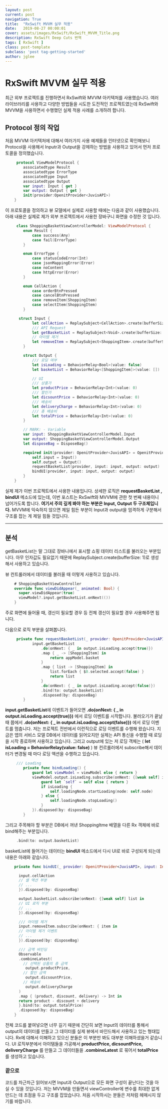 ```yaml
---
layout: post
current: post
navigation: True
title:  "RxSwift MVVM 실무 적용"
date:   2019-08-27 00:00:01
cover: assets/images/RxSwift/RxSwift_MVVM_Title.png
description: RxSwift Deep Cuts 번역
tags: [ RxSwift ]
class: post-template
subclass: 'post tag-getting-started'
author: jglee
---
```

# RxSwift MVVM 실무 적용
 최근 외부 프로젝트를 진행하면서 RxSwift와 MVVM 아키텍처를 사용했습니다. 여러 라이브러리를 사용하고 다양한 방법들을 시도한 도전적인 프로젝트였는데 RxSwift와 MVVM을 사용하면서 수행했던 실제 적용 사례를 소개하려 합니다.


## Protocol 정의 작업

 처음 MVVM 아키텍처에 대해서 여러가지 사용 예제들을 인터넷으로 확인해보니 Protocol을 사용해서 Inputr과 Output을 강제하는 방법을 사용하고 있어서 먼저 프로토콜을 정의했습니다.

```swift
     protocol ViewModelProtocol {
        associatedtype Result
        associatedtype ErrorType
        associatedtype Input
        associatedtype Output
        var input: Input { get }
        var output: Output { get }
        init(provider:OpenitProvider<JuvisAPI>)
    }
```

 이 프로토콜을 정의하고 뷰 모델에서 실제로 사용할 때에는 다음과 같이 사용했습니다.
 아래 내용은 실제로 제가 외부 프로젝트에서 사용한 장바구니 화면을 수정한 것 입니다.

```swift
     class ShoppingBasketViewControllerModel: ViewModelProtocol {
        enum Result {
            case success(Any)
            case fail(ErrorType)
        }

        enum ErrorType {
            case statusCodeError(Int)
            case jsonMappingError(Error)
            case noContent
            case httpError(Error)
        }

        enum CellAction {
            case orderBtnPressed
            case cancelBtnPressed
            case removeItem(ShoppingItem)
            case selectItem(ShoppingItem)
        }

      struct Input {
            let cellAction = ReplaySubject<CellAction>.create(bufferSize: 1)
            /// API Request
            let getBasketList = ReplaySubject<Void>.create(bufferSize: 1)
            // 아이템 제거
            let removeItem = ReplaySubject<ShoppingItem>.create(bufferSize: 1)
        }

        struct Output {
            /// 로딩 여부
            let isLoading = BehaviorRelay<Bool>(value: false)
            let basketList = BehaviorRelay<[ShoppingItem]>(value: [])

            // UI
            /// 상품가
            let productPrice = BehaviorRelay<Int>(value: 0)
            /// 할인가
            let dicsountPrice = BehaviorRelay<Int>(value: 0)
            /// 배송비
            let deliveryCharge = BehaviorRelay<Int>(value: 0)
            /// 총 배송비
            let totalPrice = BehaviorRelay<Int>(value: 0)
        }

        // MARK: - Variable
        var input: ShoppingBasketViewControllerModel.Input
        var output: ShoppingBasketViewControllerModel.Output
        let disposeBag = DisposeBag()

        required init(provider: OpenitProvider<JuvisAPI> = OpenitProvider<JuvisAPI>()) {
            self.input = Input()
            self.output = Output()
            requestBasketList(provider, input: input, output: output)
            bindUI(provider, input: input, output: output)
        }
    }
```
 실제 제가 이번 프로젝트에서 사용한 내용입니다. 상세한 로직은 **requestBasketList , bindUI** 메소드에 있는데, 이번 포스트는 RxSwift와 MVVM에 관한 첫 번째 내용이니 넘어가도록 합니다. **여기서 주의 깊게 봐야 하는 부분은 Input, Output 두 구조체입니다.** MVVM에 익숙하지 않으면 제일 힘든 부분이 Input과 output을 엄격하게 구분해서 구조를 잡는 게 제일 힘들 것입니다.


----------
## 분석

 getBasketList는 말 그대로 장바니에서 표시할 쇼핑 데이터 리스트를 불러오는 부분입니다. 아무 인자값도 필요없기 때문에 ReplaySubject<Void>.create(bufferSize: 1)로 생성해서 사용하고 있습니다.

 뷰 컨트롤러에서 데이터를 불러올 때 이렇게 사용하고 있습니다.

```swift
    # ShoppingBasketViewController
    override func viewDidAppear(_ animated: Bool) {
      super.viewDidAppear(true)
      viewModel?.input.getBasketList.onNext(())
    }
```
 주로 화면에 들어올 때, 갱신이 필요할 경우 등 전체 갱신이 필요할 경우 사용해주면 됩니다.

 다음으로 로직 부분을 살펴봅니다.
```swift
     private func requestBasketList(_ provider: OpenitProvider<JuvisAPI>, input: Input, output: Output) {
            input.getBasketList
                .do(onNext: { _ in output.isLoading.accept(true)})
                .map { _ -> [ShoppingItem] in
                    return appModel.basket
                }
                .map { list -> [ShoppingItem] in
                    list.forEach { $0.selected.accept(false) }
                    return list
                }
                .do(onNext: { _ in output.isLoading.accept(false)})
                .bind(to: output.basketList)
                .disposed(by: disposeBag)
        }
```
**input.getBasketList**에 이벤트가 들어오면 **.do(onNext: { _ in output.isLoading.accept(true)})** 에서 로딩 이벤트를 시작합니다.
 불러오기가 끝날 때 쯤에서 **.do(onNext: { _ in output.isLoading.accept(false)})** 에서 로딩 이벤트를 멈춥니다.
 저는 프로젝트 전반에서 이런직으로 로딩 이벤트를 수행해 왔습니다. 지금은 앱의 서비스 모델 DB에서 데이터를 읽어오지만 실제는 API 통신을 수행할 때 로딩을 시작 종료하며 사용하고 있습니다.
 그리고 output에 있는 저 로딩 객체는 ( **let isLoading = BehaviorRelay<Bool>(value: false)** ) 뷰 컨르롤러에서 subscribe해서 데이터가 변경될 때 마다 로딩 액션을 수행하고 있습니다.

```swift
     /// Loading
        private func bindLoading() {
            guard let viewModel = viewModel else { return }
            viewModel.output.isLoading.subscribe(onNext: {[weak self] isLoading in
                guard let `self` = self else { return }
                if isLoading {
                    self.loadingNode.startLoading(node: self.node)
                } else {
                    self.loadingNode.stopLoading()
                }
            }).disposed(by: disposeBag)
        }
```
 그리고 주목해야 할 부분은 DB에서 꺼낸 ShoppingItme 배열을 다른 Rx 객체에 바로 bind해주는 부분입니다.
```swift
     .bind(to: output.basketList)
```
 basketList에 들어가는 데이터는 **bindUI** 메소드에서 다시 UI로 바로 구성되게 되는데 내용은 아래와 같습니다.

```swift
    private func bindUI(_ provider: OpenitProvider<JuvisAPI>, input: Input, output: Output) {

      input.cellAction
      // 셀 액션 부분
      // ...
      }).disposed(by: disposeBag)

      output.basketList.subscribe(onNext: {[weak self] list in
      // UI 로직 부분
      // ...
      }).disposed(by: disposeBag)

      /// 아이템 제거
      input.removeItem.subscribe(onNext: { item in
      // 아이템 제거 이벤트
      // ...
      }).disposed(by: disposeBag)

      /// 금액 바인딩
      Observable
      .combineLatest(
        // 선택된 상품의 총 금액
         output.productPrice,
        // 할인 금액
         output.dicsountPrice,
        // 배송비
         output.deliveryCharge
      )
      .map { (product, discount, delivery) -> Int in
      return product - discount + delivery
      }.bind(to: output.totalPrice)
      .disposed(by: disposeBag)
    }
```
 전체 코드를 붙여넣으면 너무 길기 때문에 간단히 보면 Input의 데이터를 통해서 output의 데이터를 만들고 그 데이터를 실제 뷰에서 바인드해서 사용하고 있는 형태입니다.
 Rx에 대해서 이해하고 있으신 분들은 이 부분만 봐도 대부분 이해하셨을거 같습니다. UI 로직부분에서 아이템들을 가공해서 **productPrice, dicsountPrice, deliveryCharge** 를 만들고 그 데이터들을 **.combineLatest** 로 묶어서
**totalPrice** 를 생성하고 있습니다.

### 끝으로
 코드를 차근차근 읽어보시면 Input과 Output으로 모든 화면 구성이 끝난다는 것을 아실 수 있을 것입니다. 저는 MVVM을 만들면서 viewController에 변수를 최대한 없게 만드는 데 초점을 두고 구조를 잡았습니다. 처음 시작하시는 분들은 저처럼 헤매시지 않기를 바랍니다.
